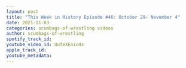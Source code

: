 ```yaml
---
layout: post
title: "This Week in History Episode #46: October 29- November 4"
date: 2021-11-03
categories: scumbags-of-wrestling videos
author: scumbags-of-wrestling
spotify_track_id: 
youtube_video_id: UufeXEnio4s
apple_track_id: 
youtube_metadata: 
---
```

